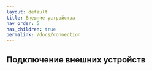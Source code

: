 ```yaml
---
layout: default
title: Внешние устройства
nav_order: 5
has_children: true
permalink: /docs/connection
---
```


## Подключение внешних устройств
